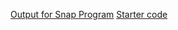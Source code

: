 [Output for Snap Program](https://youtu.be/2vh7i871oyk)
[Starter code](https://snap.berkeley.edu/snap/snap.html#present:Username=achavarria&ProjectName=Parsons%20Problems%20%2d%20Repeats%20Puzzle&editMode&noRun)
